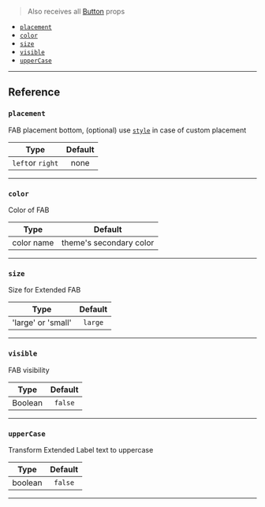 > Also receives all [Button](https://reactnative.dev/docs/button#props) props

- [`placement`](#placement)
- [`color`](#color)
- [`size`](#size)
- [`visible`](#visible)
- [`upperCase`](#upperCase)

---

## Reference

### `placement`

FAB placement bottom, (optional) use [`style`](#style) in case of custom placement

|       Type       | Default |
| :--------------: | :-----: |
| `left`or `right` |  none   |

---

### `color`

Color of FAB

|    Type    |         Default         |
| :--------: | :---------------------: |
| color name | theme's secondary color |

---

### `size`

Size for Extended FAB

|        Type        | Default |
| :----------------: | :-----: |
| 'large' or 'small' | `large` |

---

### `visible`

FAB visibility

|  Type   | Default |
| :-----: | :-----: |
| Boolean | `false` |

---

### `upperCase`

Transform Extended Label text to uppercase

|  Type   | Default |
| :-----: | :-----: |
| boolean | `false` |

---
